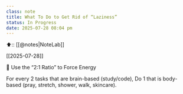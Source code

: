 ```yaml
---
class: note
title: What To Do to Get Rid of “Laziness”
status: In Progress
date: 2025-07-28 08:04 pm
---
```



⬆️:: [[@notes|NoteLab]]

[[2025-07-28]]

🔁 Use the “2:1 Ratio” to Force Energy

For every 2 tasks that are brain-based (study/code),
Do 1 that is body-based (pray, stretch, shower, walk, skincare).
